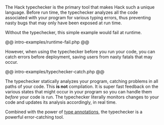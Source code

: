 The Hack typechecker is the primary tool that makes Hack such a unique language. Before run time, the typechecker analyzes all the code associated with your program for various typing errors, thus preventing nasty bugs that may only have been exposed at run time. 

Without the typechecker, this simple example would fail at runtime.

@@ intro-examples/runtime-fail.php @@

However, when using the typechecker before you run your code, you can catch errors before deployment, saving users from nasty fatals that may occur.

@@ intro-examples/typechecker-catch.php @@

The typechecker statically analyzes your program, catching problems in all paths of your code. This **is not** compilation. It is super fast feedback on the various states that might occur in your program so you can handle them *before* your code is run. The typechecker literally monitors changes to your code and updates its analysis accordingly, in real time.

Combined with the power of [type annotations](01-types.md), the typechecker is a powerful error-catching tool.
